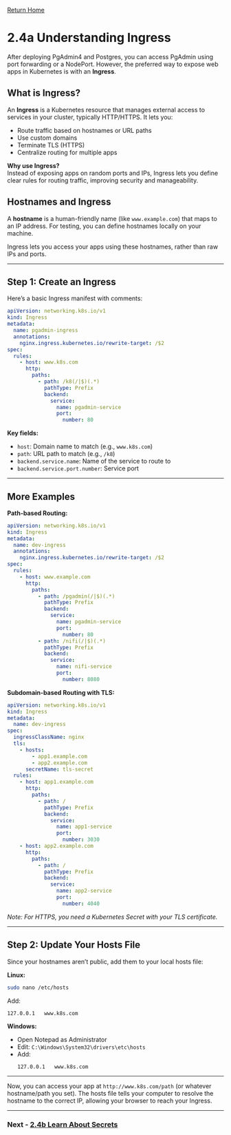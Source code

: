 [Return Home](/README.md)

# 2.4a Understanding Ingress

After deploying PgAdmin4 and Postgres, you can access PgAdmin using port forwarding or a NodePort. However, the preferred way to expose web apps in Kubernetes is with an **Ingress**.

## What is Ingress?

An **Ingress** is a Kubernetes resource that manages external access to services in your cluster, typically HTTP/HTTPS. It lets you:

- Route traffic based on hostnames or URL paths
- Use custom domains
- Terminate TLS (HTTPS)
- Centralize routing for multiple apps

**Why use Ingress?**  
Instead of exposing apps on random ports and IPs, Ingress lets you define clear rules for routing traffic, improving security and manageability.

## Hostnames and Ingress

A **hostname** is a human-friendly name (like `www.example.com`) that maps to an IP address. For testing, you can define hostnames locally on your machine.

Ingress lets you access your apps using these hostnames, rather than raw IPs and ports.

---

## Step 1: Create an Ingress

Here’s a basic Ingress manifest with comments:

```yaml
apiVersion: networking.k8s.io/v1
kind: Ingress
metadata:
  name: pgadmin-ingress
  annotations:
    nginx.ingress.kubernetes.io/rewrite-target: /$2
spec:
  rules:
    - host: www.k8s.com
      http:
        paths:
          - path: /k8(/|$)(.*)
            pathType: Prefix
            backend:
              service:
                name: pgadmin-service
                port:
                  number: 80
```

**Key fields:**
- `host`: Domain name to match (e.g., `www.k8s.com`)
- `path`: URL path to match (e.g., `/k8`)
- `backend.service.name`: Name of the service to route to
- `backend.service.port.number`: Service port

---

## More Examples

**Path-based Routing:**

```yaml
apiVersion: networking.k8s.io/v1
kind: Ingress
metadata:
  name: dev-ingress
  annotations:
    nginx.ingress.kubernetes.io/rewrite-target: /$2
spec:
  rules:
    - host: www.example.com
      http:
        paths:
          - path: /pgadmin(/|$)(.*)
            pathType: Prefix
            backend:
              service:
                name: pgadmin-service
                port:
                  number: 80
          - path: /nifi(/|$)(.*)
            pathType: Prefix
            backend:
              service:
                name: nifi-service
                port:
                  number: 8080
```

**Subdomain-based Routing with TLS:**

```yaml
apiVersion: networking.k8s.io/v1
kind: Ingress
metadata:
  name: dev-ingress
spec:
  ingressClassName: nginx
  tls:
    - hosts:
        - app1.example.com
        - app2.example.com
      secretName: tls-secret
  rules:
    - host: app1.example.com
      http:
        paths:
          - path: /
            pathType: Prefix
            backend:
              service:
                name: app1-service
                port:
                  number: 3030
    - host: app2.example.com
      http:
        paths:
          - path: /
            pathType: Prefix
            backend:
              service:
                name: app2-service
                port:
                  number: 4040
```
*Note: For HTTPS, you need a Kubernetes Secret with your TLS certificate.*

---

## Step 2: Update Your Hosts File

Since your hostnames aren’t public, add them to your local hosts file:

**Linux:**
  ```bash
  sudo nano /etc/hosts
  ```
  Add:
  ```
  127.0.0.1   www.k8s.com
  ```

**Windows:**
- Open Notepad as Administrator
- Edit: `C:\Windows\System32\drivers\etc\hosts`
- Add:
  ```
  127.0.0.1   www.k8s.com
  ```

---

Now, you can access your app at `http://www.k8s.com/path` (or whatever hostname/path you set). The hosts file tells your computer to resolve the hostname to the correct IP, allowing your browser to reach your Ingress.

---
### Next - [2.4b Learn About Secrets](b_secret.md)
